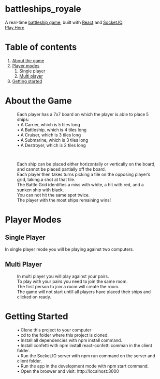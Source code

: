 # battleships_royale
A real-time [battleship game](https://en.wikipedia.org/wiki/Battleship_(game)), built with [React](https://reactjs.org/) and [Socket.IO](https://socket.io/). <br/>
[Play Here](https://battleshipsroyale.herokuapp.com/)<br/>
# Table of contents
1. [About the game](#about)
2. [Player modes](#player-modes)
    1. [Single player](#single-player)
    2. [Multi player](#multi-player)
3. [Getting started](#getting-started)

# About the Game <a name="about"></a>

<dl>
  <dd>Each player has a 7x7 board on which the player is able to place 5 ships:</dd>
  <dd>• A Carrier, which is 5 tiles long </dd>
  <dd>• A Battleship, which is 4 tiles long </dd>
  <dd>• A Cruiser, which is 3 tiles long </dd>
  <dd>• A Submarine, which is 3 tiles long </dd>
  <dd>• A Destroyer, which is 2 tiles long </dd>
</dl>
<br/>
<dl>
  <dd> Each ship can be placed either horizontally or vertically on the board, and cannot be placed partially off the board.</dd>
  <dd> Each player then takes turns picking a tile on the opposing player’s grid, taking a shot at that tile.</dd>
  <dd> The Battle Grid identifies a miss with white, a hit with red, and a sunken ship with black.</dd>
  <dd> You can not hit the same spot twice.</dd>
  <dd> The player with the most ships remaining wins!</dd>
</dl>

# Player Modes <a name="player-modes"></a>
  ## Single Player <a name="single-player"></a>
  In single player mode you will be playing against two computers.

  ## Multi Player <a name="multi-player"></a>
  <dd>In multi player you will play against your pairs.</dd>
  <dd>To play with your pairs you need to join the same room.</dd>
  <dd>The first person to join a room will create the room.</dd>
  <dd>The game will not start untill all players have placed their ships and clicked on ready.</dd>

# Getting Started <a name="getting-started"></a>
<dl>
  <dd>• Clone this project to your computer</dd>
  <dd>• cd to the folder where this project is cloned.</dd>
  <dd>• Install all dependencies with npm install command.</dd>
  <dd>• Install confetti with npm install react-confetti comman in the client folder.</dd>
  <dd>• Run the Socket.IO server with npm run command on the server and client folder.</dd>
  <dd>• Run the app in the development mode with npm start command.</dd>
  <dd>• Open the broswer and visit: http://localhost:3000</dd>
</dl>